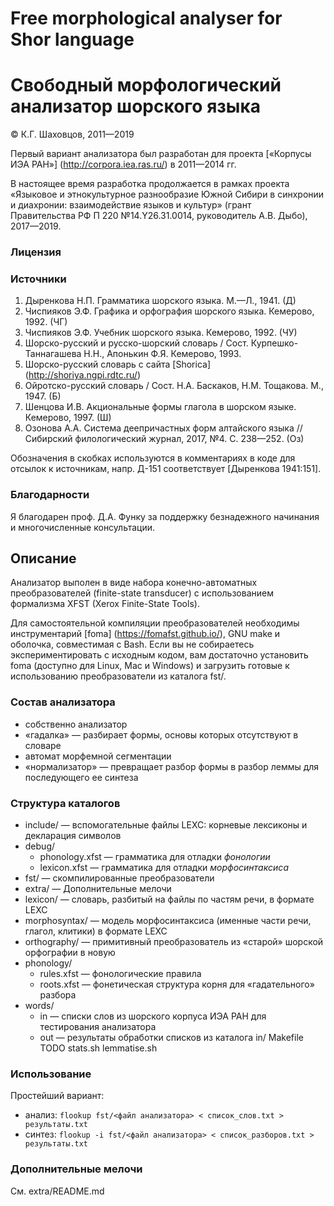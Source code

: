 # Free morphological analyser for Shor language

# Свободный морфологический анализатор шорского языка
© К.Г. Шаховцов, 2011—2019

Первый вариант анализатора был разработан для проекта [«Корпусы ИЭА РАН»] (http://corpora.iea.ras.ru/) в 2011—2014 гг.

В настоящее время разработка продолжается в рамках проекта «Языковое и этнокультурное разнообразие Южной Сибири в синхронии и диахронии: взаимодействие языков и культур» (грант Правительства РФ П 220 №14.Y26.31.0014, руководитель А.В. Дыбо), 2017—2019.

### Лицензия



### Источники

1. Дыренкова Н.П. Грамматика шорского языка. М.—Л., 1941. (Д)
2. Чиспияков Э.Ф. Графика и орфография шорского языка. Кемерово, 1992. (ЧГ)
3. Чиспияков Э.Ф. Учебник шорского языка.  Кемерово, 1992. (ЧУ)
4. Шорско-русский и русско-шорский словарь / Сост. Курпешко-Таннагашева Н.Н., Апонькин Ф.Я. Кемерово, 1993.
5. Шорско-русский словарь с сайта [Shorica] (http://shoriya.ngpi.rdtc.ru/)
6. Ойротско-русский словарь / Сост. Н.А. Баскаков, Н.М. Тощакова. М., 1947. (Б)
7. Шенцова И.В. Акциональные формы глагола в шорском языке. Кемерово, 1997. (Ш)
8. Озонова А.А. Система деепричастных форм алтайского языка // Сибирский филологический журнал, 2017, №4. С. 238—252. (Оз)

Обозначения в скобках используются в комментариях в коде для отсылок к источникам, напр. Д-151 соответствует [Дыренкова 1941:151].

### Благодарности
Я благодарен проф. Д.А. Функу за поддержку безнадежного начинания и многочисленные консультации.

## Описание
Анализатор выполен в виде набора конечно-автоматных преобразователей (finite-state transducer) с использованием формализма XFST (Xerox Finite-State Tools).

Для самостоятельной компиляции преобразователей необходимы инструментарий [foma] (https://fomafst.github.io/), GNU make и оболочка, совместимая с Bash. Если вы не собираетесь экспериментировать с исходным кодом, вам достаточно установить foma (доступно для Linux, Mac и Windows) и загрузить готовые к использованию преобразователи из каталога fst/.

### Состав анализатора
* собственно анализатор
* «гадалка» — разбирает формы, основы которых отсутствуют в словаре
* автомат морфемной сегментации
* «нормализатор» — превращает разбор формы в разбор леммы для последующего ее синтеза

### Структура каталогов
* include/ — вспомогательные файлы LEXC: корневые лексиконы и декларация символов
* debug/
	* phonology.xfst — грамматика для отладки _фонологии_
	* lexicon.xfst — грамматика для отладки _морфосинтаксиса_
* fst/ — скомпилированные преобразователи
* extra/ — Дополнительные мелочи
* lexicon/ — словарь, разбитый на файлы по частям речи, в формате LEXC
* morphosyntax/ — модель морфосинтаксиса (именные части речи, глагол, клитики) в формате LEXC
* orthography/ — примитивный преобразователь из «старой» шорской орфографии в новую
* phonology/
	* rules.xfst — фонологические правила
	* roots.xfst — фонетическая структура корня для «гадательного» разбора
* words/
	* in — списки слов из шорского корпуса ИЭА РАН для тестирования анализатора
	* out — результаты обработки списков из каталога in/
Makefile
TODO
stats.sh
lemmatise.sh

### Использование
Простейший вариант:
* анализ: `flookup fst/<файл анализатора> < список_слов.txt > результаты.txt`
* синтез: `flookup -i fst/<файл анализатора> < список_разборов.txt > результаты.txt`


### Дополнительные мелочи
См. extra/README.md
